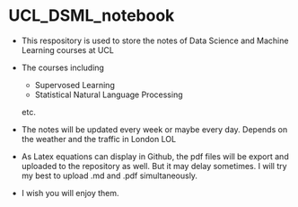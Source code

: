 # UCL_DSML_notebook
* This respository is used to store the notes of Data Science and Machine Learning courses at UCL
* The courses including
  * Supervosed Learning
  * Statistical Natural Language Processing
  
  etc.
* The notes will be updated every week or maybe every day. Depends on the weather and the traffic in London LOL
* As Latex equations can display in Github, the pdf files will be export and uploaded to the repository as well. But it may delay sometimes. I will try my best to upload .md and .pdf simultaneously.
* I wish you will enjoy them.
